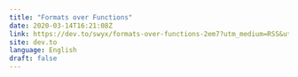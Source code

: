 ```yaml
---
title: "Formats over Functions"
date: 2020-03-14T16:21:08Z
link: https://dev.to/swyx/formats-over-functions-2em7?utm_medium=RSS&utm_source=news.12bit.vn
site: dev.to
language: English
draft: false
---
```

